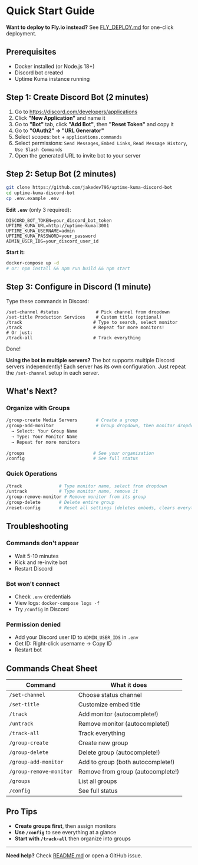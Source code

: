 # Quick Start Guide

**Want to deploy to Fly.io instead?** See [FLY_DEPLOY.md](FLY_DEPLOY.md) for one-click deployment.

## Prerequisites

- Docker installed (or Node.js 18+)
- Discord bot created
- Uptime Kuma instance running

## Step 1: Create Discord Bot (2 minutes)

1. Go to https://discord.com/developers/applications
2. Click **"New Application"** and name it
3. Go to **"Bot"** tab, click **"Add Bot"**, then **"Reset Token"** and copy it
4. Go to **"OAuth2" → "URL Generator"**
5. Select scopes: `bot` + `applications.commands`
6. Select permissions: `Send Messages`, `Embed Links`, `Read Message History`, `Use Slash Commands`
7. Open the generated URL to invite bot to your server

## Step 2: Setup Bot (2 minutes)

```bash
git clone https://github.com/jakedev796/uptime-kuma-discord-bot
cd uptime-kuma-discord-bot
cp .env.example .env
```

**Edit `.env`** (only 3 required):
```env
DISCORD_BOT_TOKEN=your_discord_bot_token
UPTIME_KUMA_URL=http://uptime-kuma:3001
UPTIME_KUMA_USERNAME=admin
UPTIME_KUMA_PASSWORD=your_password
ADMIN_USER_IDS=your_discord_user_id
```

**Start it:**
```bash
docker-compose up -d
# or: npm install && npm run build && npm start
```

## Step 3: Configure in Discord (1 minute)

Type these commands in Discord:

```
/set-channel #status              # Pick channel from dropdown
/set-title Production Services    # Custom title (optional)
/track                           # Type to search, select monitor
/track                           # Repeat for more monitors!
# Or just:
/track-all                       # Track everything
```

Done!

**Using the bot in multiple servers?**
The bot supports multiple Discord servers independently! Each server has its own configuration. Just repeat the `/set-channel` setup in each server.

## What's Next?

### Organize with Groups

```bash
/group-create Media Servers       # Create a group
/group-add-monitor                # Group dropdown, then monitor dropdown
  → Select: Your Group Name
  → Type: Your Monitor Name
  → Repeat for more monitors
  
/groups                          # See your organization
/config                          # See full status
```

### Quick Operations

```bash
/track              # Type monitor name, select from dropdown
/untrack            # Type monitor name, remove it
/group-remove-monitor # Remove monitor from its group
/group-delete       # Delete entire group
/reset-config       # Reset all settings (deletes embeds, clears everything)
```

## Troubleshooting

### Commands don't appear
- Wait 5-10 minutes
- Kick and re-invite bot
- Restart Discord

### Bot won't connect
- Check `.env` credentials
- View logs: `docker-compose logs -f`
- Try `/config` in Discord

### Permission denied
- Add your Discord user ID to `ADMIN_USER_IDS` in `.env`
- Get ID: Right-click username → Copy ID
- Restart bot

## Commands Cheat Sheet

| Command | What it does |
|---------|--------------|
| `/set-channel` | Choose status channel |
| `/set-title` | Customize embed title |
| `/track` | Add monitor (autocomplete!) |
| `/untrack` | Remove monitor (autocomplete!) |
| `/track-all` | Track everything |
| `/group-create` | Create new group |
| `/group-delete` | Delete group (autocomplete!) |
| `/group-add-monitor` | Add to group (both autocomplete!) |
| `/group-remove-monitor` | Remove from group (autocomplete!) |
| `/groups` | List all groups |
| `/config` | See full status |

## Pro Tips

- **Create groups first**, then assign monitors
- **Use `/config`** to see everything at a glance
- **Start with `/track-all`** then organize into groups

---

**Need help?** Check [README.md](README.md) or open a GitHub issue.